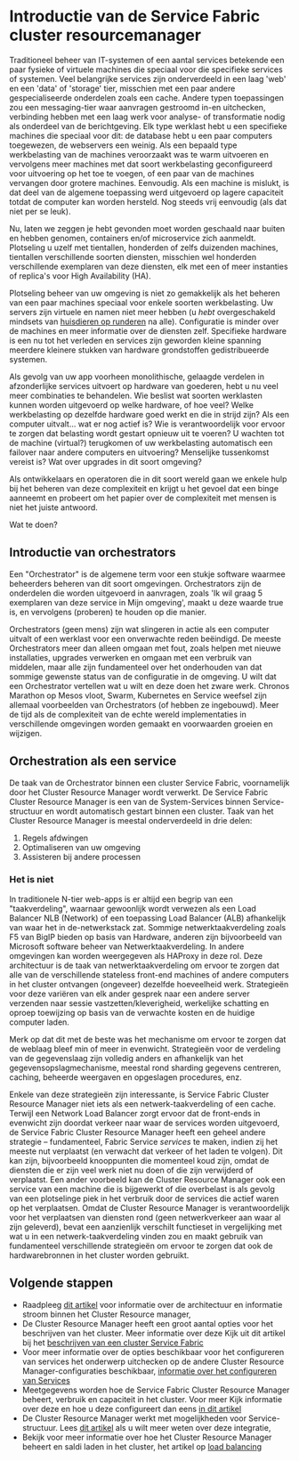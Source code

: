 <properties
   pageTitle="Introductie van de Service Fabric Cluster Resource Manager | Microsoft Azure"
   description="Een inleiding tot de Service Cluster Resource Manager Fabric."
   services="service-fabric"
   documentationCenter=".net"
   authors="masnider"
   manager="timlt"
   editor=""/>

<tags
   ms.service="Service-Fabric"
   ms.devlang="dotnet"
   ms.topic="article"
   ms.tgt_pltfrm="NA"
   ms.workload="NA"
   ms.date="08/19/2016"
   ms.author="masnider"/>

# <a name="introducing-the-service-fabric-cluster-resource-manager"></a>Introductie van de Service Fabric cluster resourcemanager
Traditioneel beheer van IT-systemen of een aantal services betekende een paar fysieke of virtuele machines die speciaal voor die specifieke services of systemen. Veel belangrijke services zijn onderverdeeld in een laag 'web' en een 'data' of 'storage' tier, misschien met een paar andere gespecialiseerde onderdelen zoals een cache. Andere typen toepassingen zou een messaging-tier waar aanvragen gestroomd in-en uitchecken, verbinding hebben met een laag werk voor analyse- of transformatie nodig als onderdeel van de berichtgeving. Elk type werklast hebt u een specifieke machines die speciaal voor dit: de database hebt u een paar computers toegewezen, de webservers een weinig. Als een bepaald type werkbelasting van de machines veroorzaakt was te warm uitvoeren en vervolgens meer machines met dat soort werkbelasting geconfigureerd voor uitvoering op het toe te voegen, of een paar van de machines vervangen door grotere machines. Eenvoudig. Als een machine is mislukt, is dat deel van de algemene toepassing werd uitgevoerd op lagere capaciteit totdat de computer kan worden hersteld. Nog steeds vrij eenvoudig (als dat niet per se leuk).

Nu, laten we zeggen je hebt gevonden moet worden geschaald naar buiten en hebben genomen, containers en/of microservice zich aanmeldt. Plotseling u uzelf met tientallen, honderden of zelfs duizenden machines, tientallen verschillende soorten diensten, misschien wel honderden verschillende exemplaren van deze diensten, elk met een of meer instanties of replica's voor High Availability (HA).

Plotseling beheer van uw omgeving is niet zo gemakkelijk als het beheren van een paar machines speciaal voor enkele soorten werkbelasting. Uw servers zijn virtuele en namen niet meer hebben (u *hebt* overgeschakeld mindsets van [huisdieren op runderen](http://www.slideshare.net/randybias/architectures-for-open-and-scalable-clouds/20) na alle). Configuratie is minder over de machines en meer informatie over de diensten zelf. Specifieke hardware is een nu tot het verleden en services zijn geworden kleine spanning meerdere kleinere stukken van hardware grondstoffen gedistribueerde systemen.

Als gevolg van uw app voorheen monolithische, gelaagde verdelen in afzonderlijke services uitvoert op hardware van goederen, hebt u nu veel meer combinaties te behandelen. Wie beslist wat soorten werklasten kunnen worden uitgevoerd op welke hardware, of hoe veel? Welke werkbelasting op dezelfde hardware goed werkt en die in strijd zijn? Als een computer uitvalt... wat er nog actief is? Wie is verantwoordelijk voor ervoor te zorgen dat belasting wordt gestart opnieuw uit te voeren? U wachten tot de machine (virtual?) terugkomen of uw werkbelasting automatisch een failover naar andere computers en uitvoering? Menselijke tussenkomst vereist is? Wat over upgrades in dit soort omgeving?

Als ontwikkelaars en operatoren die in dit soort wereld gaan we enkele hulp bij het beheren van deze complexiteit en krijgt u het gevoel dat een binge aanneemt en probeert om het papier over de complexiteit met mensen is niet het juiste antwoord.

Wat te doen?

## <a name="introducing-orchestrators"></a>Introductie van orchestrators
Een "Orchestrator" is de algemene term voor een stukje software waarmee beheerders beheren van dit soort omgevingen. Orchestrators zijn de onderdelen die worden uitgevoerd in aanvragen, zoals 'Ik wil graag 5 exemplaren van deze service in Mijn omgeving', maakt u deze waarde true is, en vervolgens (proberen) te houden op die manier.

Orchestrators (geen mens) zijn wat slingeren in actie als een computer uitvalt of een werklast voor een onverwachte reden beëindigd. De meeste Orchestrators meer dan alleen omgaan met fout, zoals helpen met nieuwe installaties, upgrades verwerken en omgaan met een verbruik van middelen, maar alle zijn fundamenteel over het onderhouden van dat sommige gewenste status van de configuratie in de omgeving. U wilt dat een Orchestrator vertellen wat u wilt en deze doen het zware werk. Chronos Marathon op Mesos vloot, Swarm, Kubernetes en Service weefsel zijn allemaal voorbeelden van Orchestrators (of hebben ze ingebouwd). Meer de tijd als de complexiteit van de echte wereld implementaties in verschillende omgevingen worden gemaakt en voorwaarden groeien en wijzigen.

## <a name="orchestration-as-a-service"></a>Orchestration als een service
De taak van de Orchestrator binnen een cluster Service Fabric, voornamelijk door het Cluster Resource Manager wordt verwerkt. De Service Fabric Cluster Resource Manager is een van de System-Services binnen Service-structuur en wordt automatisch gestart binnen een cluster.  Taak van het Cluster Resource Manager is meestal onderverdeeld in drie delen:

1. Regels afdwingen
2. Optimaliseren van uw omgeving
3. Assisteren bij andere processen

### <a name="what-it-isnt"></a>Het is niet
In traditionele N-tier web-apps is er altijd een begrip van een "taakverdeling", waarnaar gewoonlijk wordt verwezen als een Load Balancer NLB (Network) of een toepassing Load Balancer (ALB) afhankelijk van waar het in de-netwerkstack zat. Sommige netwerktaakverdeling zoals F5 van BigIP bieden op basis van Hardware, anderen zijn bijvoorbeeld van Microsoft software beheer van Netwerktaakverdeling. In andere omgevingen kan worden weergegeven als HAProxy in deze rol. Deze architectuur is de taak van netwerktaakverdeling om ervoor te zorgen dat alle van de verschillende stateless front-end machines of andere computers in het cluster ontvangen (ongeveer) dezelfde hoeveelheid werk. Strategieën voor deze variëren van elk ander gesprek naar een andere server verzenden naar sessie vastzetten/kleverigheid, werkelijke schatting en oproep toewijzing op basis van de verwachte kosten en de huidige computer laden.

Merk op dat dit met de beste was het mechanisme om ervoor te zorgen dat de weblaag bleef min of meer in evenwicht. Strategieën voor de verdeling van de gegevenslaag zijn volledig anders en afhankelijk van het gegevensopslagmechanisme, meestal rond sharding gegevens centreren, caching, beheerde weergaven en opgeslagen procedures, enz.

Enkele van deze strategieën zijn interessante, is Service Fabric Cluster Resource Manager niet iets als een netwerk-taakverdeling of een cache. Terwijl een Network Load Balancer zorgt ervoor dat de front-ends in evenwicht zijn doordat verkeer naar waar de services worden uitgevoerd, de Service Fabric Cluster Resource Manager heeft een geheel andere strategie – fundamenteel, Fabric Service *services* te maken, indien zij het meeste nut verplaatst (en verwacht dat verkeer of het laden te volgen). Dit kan zijn, bijvoorbeeld knooppunten die momenteel koud zijn, omdat de diensten die er zijn veel werk niet nu doen of die zijn verwijderd of verplaatst. Een ander voorbeeld kan de Cluster Resource Manager ook een service van een machine die is bijgewerkt of die overbelast is als gevolg van een plotselinge piek in het verbruik door de services die actief waren op het verplaatsen. Omdat de Cluster Resource Manager is verantwoordelijk voor het verplaatsen van diensten rond (geen netwerkverkeer aan waar al zijn geleverd), bevat een aanzienlijk verschilt functieset in vergelijking met wat u in een netwerk-taakverdeling vinden zou en maakt gebruik van fundamenteel verschillende strategieën om ervoor te zorgen dat ook de hardwarebronnen in het cluster worden gebruikt.

## <a name="next-steps"></a>Volgende stappen
- Raadpleeg [dit artikel](service-fabric-cluster-resource-manager-architecture.md) voor informatie over de architectuur en informatie stroom binnen het Cluster Resource manager,
- De Cluster Resource Manager heeft een groot aantal opties voor het beschrijven van het cluster. Meer informatie over deze Kijk uit dit artikel bij het [beschrijven van een cluster Service Fabric](service-fabric-cluster-resource-manager-cluster-description.md)
- Voor meer informatie over de opties beschikbaar voor het configureren van services het onderwerp uitchecken op de andere Cluster Resource Manager-configuraties beschikbaar, [informatie over het configureren van Services](service-fabric-cluster-resource-manager-configure-services.md)
- Meetgegevens worden hoe de Service Fabric Cluster Resource Manager beheert, verbruik en capaciteit in het cluster. Voor meer Kijk informatie over deze en hoe u deze configureert dan eens [in dit artikel](service-fabric-cluster-resource-manager-metrics.md)
- De Cluster Resource Manager werkt met mogelijkheden voor Service-structuur. Lees [dit artikel](service-fabric-cluster-resource-manager-management-integration.md) als u wilt meer weten over deze integratie,
- Bekijk voor meer informatie over hoe het Cluster Resource Manager beheert en saldi laden in het cluster, het artikel op [load balancing](service-fabric-cluster-resource-manager-balancing.md)
